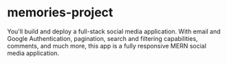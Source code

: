 # memories-project
You'll build and deploy a full-stack social media application. With email and Google Authentication, pagination, search and filtering capabilities, comments, and much more, this app is a fully responsive MERN social media application.
